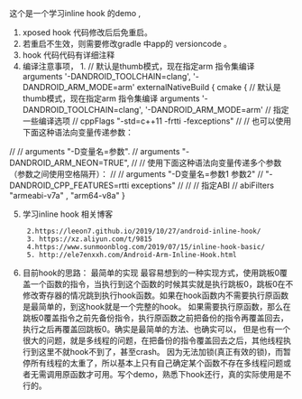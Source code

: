 这个是一个学习inline hook 的demo , 
1. xposed hook 代码修改后后免重启。 
2. 若重启不生效，则需要修改gradle 中app的 versioncode 。 
3. hook 代码代码有详细注释
4. 编译注意事项，
         1. // 默认是thumb模式，现在指定arm 指令集编译    arguments '-DANDROID_TOOLCHAIN=clang', '-DANDROID_ARM_MODE=arm'
         externalNativeBuild {
            cmake {
   // 默认是thumb模式，现在指定arm 指令集编译
         arguments '-DANDROID_TOOLCHAIN=clang', '-DANDROID_ARM_MODE=arm'
                // 指定一些编译选项
//                cppFlags "-std=c++11 -frtti -fexceptions"
//                // 也可以使用下面这种语法向变量传递参数：

//                // arguments "-D变量名=参数".
//                arguments "-DANDROID_ARM_NEON=TRUE",
//                        // 使用下面这种语法向变量传递多个参数（参数之间使用空格隔开）：
//                        // arguments "-D变量名=参数1 参数2"
//                        "-DANDROID_CPP_FEATURES=rtti exceptions"
//
//                // 指定ABI
//                abiFilters "armeabi-v7a" , "arm64-v8a"
            }
            
 5. 学习inline hook 相关博客
 
         2.https://leeon7.github.io/2019/10/27/android-inline-hook/
         3. https://xz.aliyun.com/t/9815 
         4.https://www.sunmoonblog.com/2019/07/15/inline-hook-basic/
         5. http://ele7enxxh.com/Android-Arm-Inline-Hook.html

6. 目前hook的思路：
最简单的实现
最容易想到的一种实现方式，使用跳板0覆盖一个函数的指令，当执行到这个函数的时候其实就是执行跳板0，跳板0在不修改寄存器的情况跳到执行hook函数。如果在hook函数内不需要执行原函数是最简单的，到这hook就是一个完整的hook。
如果需要执行原函数，那么在跳板0覆盖指令之前先备份指令，执行原函数之前把备份的指令再覆盖回去，执行之后再覆盖回跳板0。确实是最简单的方法、也确实可以，
但是也有一个很大的问题，就是多线程的问题，在把备份的指令覆盖回去之后，其他线程执行到这里不就hook不到了，甚至crash。
因为无法加锁(真正有效的锁)，而暂停所有线程的太重了，所以基本上只有自己确定某个函数不存在多线程问题或者无需调用原函数才可用。写个demo，熟悉下hook还行，真的实际使用是不行的。
















